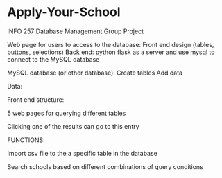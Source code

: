 # Apply-Your-School
INFO 257 Database Management Group Project

Web page for users to access to the database:
Front end design (tables, buttons, selections)
Back end: python flask as a server and use mysql to connect to the MySQL database

MySQL database (or other database):
Create tables
Add data

Data:


Front end structure:

5 web pages for querying different tables

Clicking one of the results can go to this entry

FUNCTIONS:

Import csv file to the a specific table in the database

Search schools based on different combinations of query conditions
